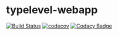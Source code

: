 # typelevel-webapp
[![Build Status](https://travis-ci.org/fthomas/typelevel-webapp.svg?branch=master)](https://travis-ci.org/fthomas/typelevel-webapp)
[![codecov](https://codecov.io/gh/fthomas/typelevel-webapp/branch/master/graph/badge.svg)](https://codecov.io/gh/fthomas/typelevel-webapp)
[![Codacy Badge](https://api.codacy.com/project/badge/Grade/0e472a5e7740437da829d9c24ee97595)](https://www.codacy.com/app/fthomas/typelevel-webapp?utm_source=github.com&utm_medium=referral&utm_content=fthomas/typelevel-webapp&utm_campaign=badger)
